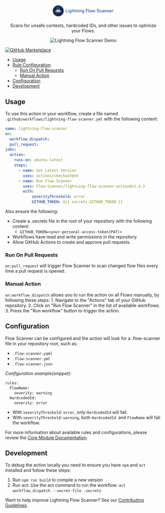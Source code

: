 <p align="center">
  <a href="https://github.com/Flow-Scanner">
    <img src="media/bannerslim.png" style="width: 41%;" />
  </a>
</p>
<p align="center">Scans for unsafe contexts, hardcoded IDs, and other issues to optimize your Flows.</p>

<p align="center">
 <img src="media/lfsaction.gif" alt="Lightning Flow Scanner Demo" width="70%" />
</p>

[![GitHub Marketplace](https://img.shields.io/badge/GitHub%20Action-Lightning%20Flow%20Scanner-blue?logo=github)](https://github.com/marketplace/actions/run-flow-scanner)

- [Usage](#usage)
- [Rule Configuration](#rule-configuration)
  - [Run On Pull Requests](#run-on-pull-requests)
  - [Manual Action](manual-action)
- [Configuration](#configuration)
- [Development](#development)

## Usage

To use this action in your workflow, create a file named `.github/workflows/lightning-flow-scanner.yml` with the following content:

```yaml
name: lightning-flow-scanner
on:
  workflow_dispatch:
  pull_request:
jobs:
  action:
    runs-on: ubuntu-latest
    steps:
      - name: Get Latest Version
        uses: actions/checkout@v4
      - name: Run Flow Scanner
        uses: Flow-Scanner/lightning-flow-scanner-action@v1.4.3
        with:
            severityThreshold: error
            GITHUB_TOKEN: ${{ secrets.GITHUB_TOKEN }}
```

Also ensure the following:

- Create a .secrets file in the root of your repository with the following content:
  - `GITHUB_TOKEN=<your-personal-access-token(PAT)>`
- Workflows have read and write permissions in the repository.
- Allow GitHub Actions to create and approve pull requests.

### Run On Pull Requests

`on:pull_request` will trigger Flow Scanner to scan changed flow files every time a pull request is opened.

### Manual Action

`on:workflow_dispatch` allows you to run the action on all Flows manually, by following these steps:
    1. Navigate to the "Actions" tab of your GitHub repository.
    2. Click on "Run Flow Scanner" in the list of available workflows.
    3. Press the "Run workflow" button to trigger the action.

## Configuration

Flow Scanner can be configured and the action will look for a .flow-scanner file in your repository root, such as:

- `.flow-scanner.yaml`
- `.flow-scanner.yml`
- `.flow-scanner.json`

*Configuration example(snippet):*

```
rules:
  FlowName:
    severity: warning
  HardcodedId:
    severity: error
```

- With `severityThreshold`: `error`, only `HardcodedId` will fail.
- With `severityThreshold`: `warning`, both `HardcodedId `and `FlowName` will fail the workflow.

For more information about available rules and configurations, please review the [Core Module Documentation](https://flow-scanner.github.io/lightning-flow-scanner-core/).

## Development

To debug the action locally you need to ensure you have `npm` and `act` installed and follow these steps:

1. Run `npm run build` to compile a new version
2. Run act: Use the act command to run the workflow:
   `act workflow_dispatch --secret-file .secrets`

Want to help improve Lightning Flow Scanner? See our [Contributing Guidelines](https://github.com/Flow-Scanner/lightning-flow-scanner-core/blob/main/CONTRIBUTING.md).

